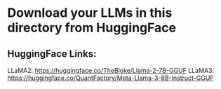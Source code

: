 Download your LLMs in this directory from HuggingFace
======================================================

HuggingFace Links:
-----------------

LLaMA2: https://huggingface.co/TheBloke/Llama-2-7B-GGUF
LLaMA3: https://huggingface.co/QuantFactory/Meta-Llama-3-8B-Instruct-GGUF


